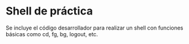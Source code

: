 # Shell de práctica
Se incluye el código desarrollador para realizar un shell con funciones básicas como cd, fg, bg, logout, etc.
